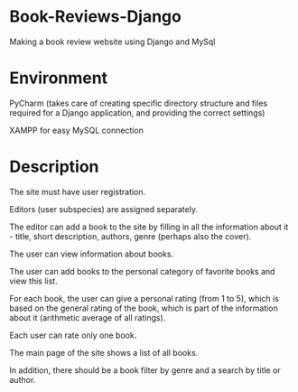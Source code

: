 # Book-Reviews-Django
Making a book review website using Django and MySql

# Environment 
PyCharm (takes care of creating specific directory structure and files required for a Django application, and providing the correct settings)

XAMPP for easy MySQL connection 

# Description
The site must have user registration. 

Editors (user subspecies) are assigned separately.

The editor can add a book to the site by filling in all the information about it - title, short description, authors, genre (perhaps also the cover).

The user can view information about books.

The user can add books to the personal category of favorite books and view this list.

For each book, the user can give a personal rating (from 1 to 5), which is based on the general rating of the book, which is part of the information about it (arithmetic average of all ratings).

Each user can rate only one book.

The main page of the site shows a list of all books.

In addition, there should be a book filter by genre and a search by title or author.

